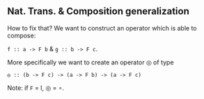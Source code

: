 Nat. Trans. &amp; Composition generalization
--------------------------------------------

How to fix that?  We want to construct an operator which is able to compose:

`f :: a -> F b` &amp; `g :: b -> F c`.

More specifically we want to create an operator ◎ of type

`◎ :: (b -> F c) -> (a -> F b) -> (a -> F c)`

Note: if `F` = I, ◎ = ∘.
